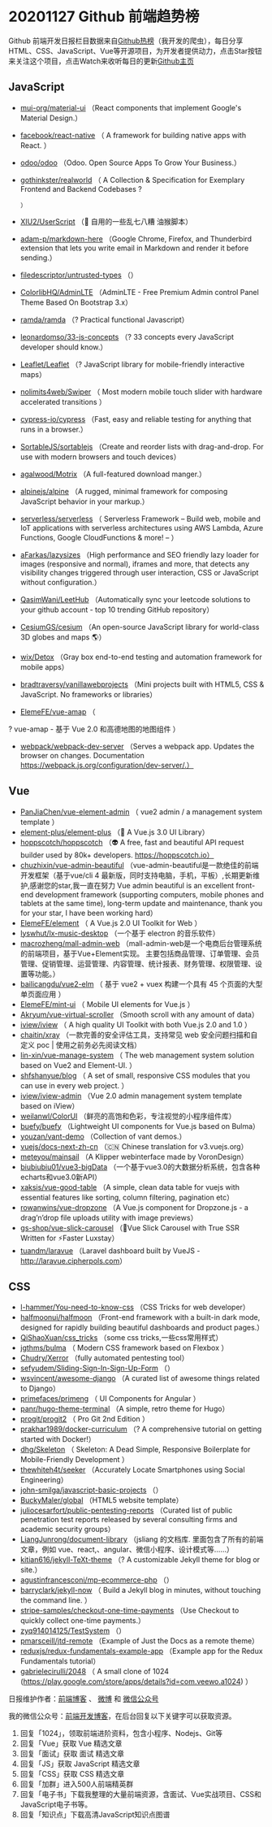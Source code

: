 # 20201127 Github 前端趋势榜

Github 前端开发日报栏目数据来自[Github热榜](https://github.qdkfweb.cn/)（我开发的爬虫），每日分享HTML、CSS、JavaScript、Vue等开源项目，为开发者提供动力，点击Star按钮来关注这个项目，点击Watch来收听每日的更新[Github主页](https://github.com/kujian/githubTrending)
## JavaScript

* [mui-org/material-ui](https://github.com/mui-org/material-ui) （React components that implement Google's Material Design.）
* [facebook/react-native](https://github.com/facebook/react) （
        A framework for building native apps with React.
      ）
* [odoo/odoo](https://github.com/odoo/odoo) （Odoo. Open Source Apps To Grow Your Business.）
* [gothinkster/realworld](https://github.com/gothinkster/realworld) （
        A Collection &amp; Specification for Exemplary Frontend and Backend Codebases ?

      ）
* [XIU2/UserScript](https://github.com/XIU2/UserScript) （&#x1f528; 自用的一些乱七八糟 油猴脚本）
* [adam-p/markdown-here](https://github.com/adam-p/markdown-here) （Google Chrome, Firefox, and Thunderbird extension that lets you write email in Markdown and render it before sending.）
* [filedescriptor/untrusted-types](https://github.com/filedescriptor/untrusted-types) （）
* [ColorlibHQ/AdminLTE](https://github.com/ColorlibHQ/AdminLTE) （AdminLTE - Free Premium Admin control Panel Theme Based On Bootstrap 3.x）
* [ramda/ramda](https://github.com/ramda/ramda) （? Practical functional Javascript）
* [leonardomso/33-js-concepts](https://github.com/leonardomso/33-js-concepts) （? 33 concepts every JavaScript developer should know.）
* [Leaflet/Leaflet](https://github.com/Leaflet/Leaflet) （? JavaScript library for mobile-friendly interactive maps）
* [nolimits4web/Swiper](https://github.com/nolimits4web/swiper) （
        Most modern mobile touch slider with hardware accelerated transitions
      ）
* [cypress-io/cypress](https://github.com/cypress-io/cypress) （Fast, easy and reliable testing for anything that runs in a browser.）
* [SortableJS/sortablejs](https://github.com/SortableJS/sortablejs) （Create and reorder lists with drag-and-drop. For use with modern browsers and touch devices）
* [agalwood/Motrix](https://github.com/agalwood/Motrix) （A full-featured download manger.）
* [alpinejs/alpine](https://github.com/alpinejs/alpine) （A rugged, minimal framework for composing JavaScript behavior in your markup.）
* [serverless/serverless](https://github.com/serverless/serverless) （
        Serverless Framework – Build web, mobile and IoT applications with serverless architectures using AWS Lambda, Azure Functions, Google CloudFunctions &amp; more! – 
      ）
* [aFarkas/lazysizes](https://github.com/aFarkas/lazysizes) （High performance and SEO friendly lazy loader for images (responsive and normal), iframes and more, that detects any visibility changes triggered through user interaction, CSS or JavaScript without configuration.）
* [QasimWani/LeetHub](https://github.com/QasimWani/LeetHub) （Automatically sync your leetcode solutions to your github account - top 10 trending GitHub repository）
* [CesiumGS/cesium](https://github.com/CesiumGS/cesium) （An open-source JavaScript library for world-class 3D globes and maps &#x1f30e;）
* [wix/Detox](https://github.com/wix/Detox) （Gray box end-to-end testing and automation framework for mobile apps）
* [bradtraversy/vanillawebprojects](https://github.com/bradtraversy/vanillawebprojects) （Mini projects built with HTML5, CSS &amp; JavaScript. No frameworks or libraries）
* [ElemeFE/vue-amap](https://github.com/ElemeFE/vue-amap) （
        
? vue-amap - 基于 Vue 2.0 和高德地图的地图组件 
      ）
* [webpack/webpack-dev-server](https://github.com/webpack/webpack-dev-server) （Serves a webpack app. Updates the browser on changes. Documentation https://webpack.js.org/configuration/dev-server/.）

## Vue

* [PanJiaChen/vue-element-admin](https://github.com/PanJiaChen/vue-element-admin) （
        vue2 admin / a management system template
      ）
* [element-plus/element-plus](https://github.com/element-plus/element-plus) （&#x1f389; A Vue.js 3.0 UI Library）
* [hoppscotch/hoppscotch](https://github.com/hoppscotch/hoppscotch) （&#x1f47d; A free, fast and beautiful API request builder used by 80k+ developers. https://hoppscotch.io）
* [chuzhixin/vue-admin-beautiful](https://github.com/chuzhixin/vue-admin-beautiful) （vue-admin-beautiful是一款绝佳的前端开发框架（基于vue/cli 4 最新版，同时支持电脑，手机，平板）,长期更新维护,感谢您的star,我一直在努力 Vue admin beautiful is an excellent front-end development framework (supporting computers, mobile phones and tablets at the same time), long-term update and maintenance, thank you for your star, I have been working hard）
* [ElemeFE/element](https://github.com/ElemeFE/element) （
        A Vue.js 2.0 UI Toolkit for Web
      ）
* [lyswhut/lx-music-desktop](https://github.com/lyswhut/lx-music-desktop) （一个基于 electron 的音乐软件）
* [macrozheng/mall-admin-web](https://github.com/macrozheng/mall-admin-web) （mall-admin-web是一个电商后台管理系统的前端项目，基于Vue+Element实现。 主要包括商品管理、订单管理、会员管理、促销管理、运营管理、内容管理、统计报表、财务管理、权限管理、设置等功能。）
* [bailicangdu/vue2-elm](https://github.com/bailicangdu/vue2-elm) （
        基于 vue2 + vuex 构建一个具有 45 个页面的大型单页面应用
      ）
* [ElemeFE/mint-ui](https://github.com/ElemeFE/mint-ui) （
        Mobile UI elements for Vue.js
      ）
* [Akryum/vue-virtual-scroller](https://github.com/Akryum/vue-virtual-scroller) （Smooth scroll with any amount of data）
* [iview/iview](https://github.com/iview/iview) （
        A high quality UI Toolkit with both Vue.js 2.0 and 1.0
      ）
* [chaitin/xray](https://github.com/chaitin/xray) （一款完善的安全评估工具，支持常见 web 安全问题扫描和自定义 poc | 使用之前务必先阅读文档）
* [lin-xin/vue-manage-system](https://github.com/lin-xin/vue-manage-system) （
        The web management system solution based on Vue2 and Element-UI.
      ）
* [shfshanyue/blog](https://github.com/shfshanyue/blog) （
        A set of small, responsive CSS modules that you can use in every web project.
      ）
* [iview/iview-admin](https://github.com/iview/iview-admin) （Vue 2.0 admin management system template based on iView）
* [weilanwl/ColorUI](https://github.com/weilanwl/ColorUI) （鲜亮的高饱和色彩，专注视觉的小程序组件库）
* [buefy/buefy](https://github.com/buefy/buefy) （Lightweight UI components for Vue.js based on Bulma）
* [youzan/vant-demo](https://github.com/youzan/vant-demo) （Collection of vant demos.）
* [vuejs/docs-next-zh-cn](https://github.com/vuejs/docs-next-zh-cn) （&#x1f1e8;&#x1f1f3; Chinese translation for v3.vuejs.org）
* [meteyou/mainsail](https://github.com/meteyou/mainsail) （A Klipper webinterface made by VoronDesign）
* [biubiubiu01/vue3-bigData](https://github.com/biubiubiu01/vue3-bigData) （一个基于vue3.0的大数据分析系统，包含各种echarts和vue3.0新API）
* [xaksis/vue-good-table](https://github.com/xaksis/vue-good-table) （A simple, clean data table for vuejs with essential features like sorting, column filtering, pagination etc）
* [rowanwins/vue-dropzone](https://github.com/rowanwins/vue-dropzone) （A Vue.js component for Dropzone.js - a drag’n’drop file uploads utility with image previews）
* [gs-shop/vue-slick-carousel](https://github.com/gs-shop/vue-slick-carousel) （&#x1f6a5;Vue Slick Carousel with True SSR Written for ⚡Faster Luxstay）
* [tuandm/laravue](https://github.com/tuandm/laravue) （Laravel dashboard built by VueJS - <a href="http://laravue.cipherpols.com" rel="nofollow">http://laravue.cipherpols.com</a>）

## CSS

* [l-hammer/You-need-to-know-css](https://github.com/l-hammer/You-need-to-know-css) （CSS Tricks for web developer）
* [halfmoonui/halfmoon](https://github.com/halfmoonui/halfmoon) （Front-end framework with a built-in dark mode, designed for rapidly building beautiful dashboards and product pages.）
* [QiShaoXuan/css_tricks](https://github.com/QiShaoXuan/css_tricks) （some css tricks,一些css常用样式）
* [jgthms/bulma](https://github.com/jgthms/bulma) （
        Modern CSS framework based on Flexbox
      ）
* [Chudry/Xerror](https://github.com/Chudry/Xerror) （fully automated pentesting tool）
* [sefyudem/Sliding-Sign-In-Sign-Up-Form](https://github.com/sefyudem/Sliding-Sign-In-Sign-Up-Form) （）
* [wsvincent/awesome-django](https://github.com/wsvincent/awesome-django) （A curated list of awesome things related to Django）
* [primefaces/primeng](https://github.com/primefaces/primeng) （
        UI Components for Angular
      ）
* [panr/hugo-theme-terminal](https://github.com/panr/hugo-theme-terminal) （A simple, retro theme for Hugo）
* [progit/progit2](https://github.com/progit/progit2) （
        Pro Git 2nd Edition
      ）
* [prakhar1989/docker-curriculum](https://github.com/prakhar1989/docker-curriculum) （? A comprehensive tutorial on getting started with Docker!）
* [dhg/Skeleton](https://github.com/dhg/Skeleton) （
        Skeleton: A Dead Simple, Responsive Boilerplate for Mobile-Friendly Development
      ）
* [thewhiteh4t/seeker](https://github.com/thewhiteh4t/seeker) （Accurately Locate Smartphones using Social Engineering）
* [john-smilga/javascript-basic-projects](https://github.com/john-smilga/javascript-basic-projects) （）
* [BuckyMaler/global](https://github.com/BuckyMaler/global) （HTML5 website template）
* [juliocesarfort/public-pentesting-reports](https://github.com/juliocesarfort/public-pentesting-reports) （Curated list of public penetration test reports released by several consulting firms and academic security groups）
* [LiangJunrong/document-library](https://github.com/LiangJunrong/document-library) （jsliang 的文档库. 里面包含了所有的前端文章，例如 vue、react,、angular、微信小程序、设计模式等……）
* [kitian616/jekyll-TeXt-theme](https://github.com/kitian616/jekyll-TeXt-theme) （? A customizable Jekyll theme for blog or site.）
* [agustinfrancesconi/mp-ecommerce-php](https://github.com/agustinfrancesconi/mp-ecommerce-php) （）
* [barryclark/jekyll-now](https://github.com/barryclark/jekyll-now) （
        Build a Jekyll blog in minutes, without touching the command line.
      ）
* [stripe-samples/checkout-one-time-payments](https://github.com/stripe-samples/checkout-one-time-payments) （Use Checkout to quickly collect one-time payments.）
* [zyq914014125/TestSystem](https://github.com/zyq914014125/TestSystem) （）
* [pmarsceill/jtd-remote](https://github.com/pmarsceill/jtd-remote) （Example of Just the Docs as a remote theme）
* [reduxjs/redux-fundamentals-example-app](https://github.com/reduxjs/redux-fundamentals-example-app) （Example app for the Redux Fundamentals tutorial）
* [gabrielecirulli/2048](https://github.com/gabrielecirulli/2048) （
        A small clone of 1024 (<a href="https://play.google.com/store/apps/details?id=com.veewo.a1024">https://play.google.com/store/apps/details?id=com.veewo.a1024</a>)
      ）


日报维护作者：[前端博客](https://qdkfweb.cn/) 、 [微博](https://qdkfweb.cn/go/weibo) 和 [微信公众号](https://open.weixin.qq.com/qr/code?username=caibaojian_com)

我的微信公众号：[前端开发博客](https://open.weixin.qq.com/qr/code?username=caibaojian_com)，在后台回复以下关键字可以获取资源。

1. 回复「1024」，领取前端进阶资料，包含小程序、Nodejs、Git等
2. 回复「Vue」获取 Vue 精选文章
3. 回复「面试」获取 面试 精选文章
4. 回复「JS」获取 JavaScript 精选文章
5. 回复「CSS」获取 CSS 精选文章
6. 回复「加群」进入500人前端精英群
7. 回复「电子书」下载我整理的大量前端资源，含面试、Vue实战项目、CSS和JavaScript电子书等。
8. 回复「知识点」下载高清JavaScript知识点图谱